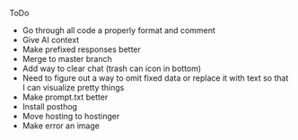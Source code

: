ToDo
- Go through all code a properly format and comment
- Give AI context
- Make prefixed responses better
- Merge to master branch
- Add way to clear chat (trash can icon in bottom)
- Need to figure out a way to omit fixed data or replace it with text so that I can visualize pretty things
- Make prompt.txt better
- Install posthog
- Move hosting to hostinger
- Make error an image

